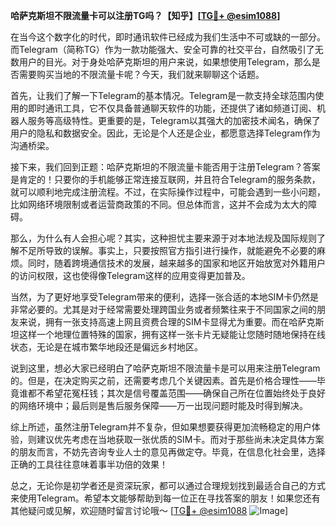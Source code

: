 **哈萨克斯坦不限流量卡可以注册TG吗？【知乎】[[TG💪+ @esim1088](https://t.me/s/esim1088)]**

在当今这个数字化的时代，即时通讯软件已经成为我们生活中不可或缺的一部分。而Telegram（简称TG）作为一款功能强大、安全可靠的社交平台，自然吸引了无数用户的目光。对于身处哈萨克斯坦的用户来说，如果想使用Telegram，那么是否需要购买当地的不限流量卡呢？今天，我们就来聊聊这个话题。

首先，让我们了解一下Telegram的基本情况。Telegram是一款支持全球范围内使用的即时通讯工具，它不仅具备普通聊天软件的功能，还提供了诸如频道订阅、机器人服务等高级特性。更重要的是，Telegram以其强大的加密技术闻名，确保了用户的隐私和数据安全。因此，无论是个人还是企业，都愿意选择Telegram作为沟通桥梁。

接下来，我们回到正题：哈萨克斯坦的不限流量卡能否用于注册Telegram？答案是肯定的！只要你的手机能够正常连接互联网，并且符合Telegram的服务条款，就可以顺利地完成注册流程。不过，在实际操作过程中，可能会遇到一些小问题，比如网络环境限制或者运营商政策的不同。但总体而言，这并不会成为太大的障碍。

那么，为什么有人会担心呢？其实，这种担忧主要来源于对本地法规及国际规则了解不足所导致的误解。事实上，只要按照官方指引进行操作，就能避免不必要的麻烦。同时，随着跨境通信技术的发展，越来越多的国家和地区开始放宽对外籍用户的访问权限，这也使得像Telegram这样的应用变得更加普及。

当然，为了更好地享受Telegram带来的便利，选择一张合适的本地SIM卡仍然是非常必要的。尤其是对于经常需要处理跨国业务或者频繁往来于不同国家之间的朋友来说，拥有一张支持高速上网且资费合理的SIM卡显得尤为重要。而在哈萨克斯坦这样一个地理位置特殊的国家，拥有这样一张卡片无疑能让您随时随地保持在线状态，无论是在城市繁华地段还是偏远乡村地区。

说到这里，想必大家已经明白了哈萨克斯坦不限流量卡是可以用来注册Telegram的。但是，在决定购买之前，还需要考虑几个关键因素。首先是价格合理性——毕竟谁都不希望花冤枉钱；其次是信号覆盖范围——确保自己所在位置始终处于良好的网络环境中；最后则是售后服务保障——万一出现问题时能及时得到解决。

综上所述，虽然注册Telegram并不复杂，但如果想要获得更加流畅稳定的用户体验，则建议优先考虑在当地获取一张优质的SIM卡。而对于那些尚未决定具体方案的朋友而言，不妨先咨询专业人士的意见再做定夺。毕竟，在信息化社会里，选择正确的工具往往意味着事半功倍的效果！

总之，无论你是初学者还是资深玩家，都可以通过合理规划找到最适合自己的方式来使用Telegram。希望本文能够帮助到每一位正在寻找答案的朋友！如果您还有其他疑问或见解，欢迎随时留言讨论哦～ [[TG💪+ @esim1088](https://t.me/s/esim1088) ![Image](https://i.postimg.cc/4NQfJmqS/Snipaste-2025-05-13-00-14-12.png)]